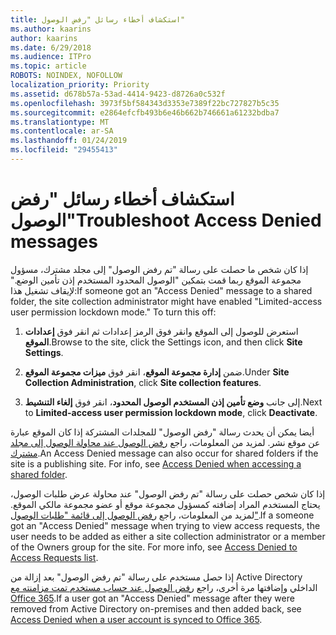 ```yaml
---
title: استكشاف أخطاء رسائل "رفض الوصول"
ms.author: kaarins
author: kaarins
ms.date: 6/29/2018
ms.audience: ITPro
ms.topic: article
ROBOTS: NOINDEX, NOFOLLOW
localization_priority: Priority
ms.assetid: d678b57a-53ad-4414-9423-d8726a0c532f
ms.openlocfilehash: 3973f5bf584343d3353e7389f22bc727827b5c35
ms.sourcegitcommit: e2864efcfb493b6e46b662b746661a61232bdba7
ms.translationtype: MT
ms.contentlocale: ar-SA
ms.lasthandoff: 01/24/2019
ms.locfileid: "29455413"
---
```

# <a name="troubleshoot-access-denied-messages"></a><span data-ttu-id="c0985-102">استكشاف أخطاء رسائل "رفض الوصول"</span><span class="sxs-lookup"><span data-stu-id="c0985-102">Troubleshoot Access Denied messages</span></span>

<span data-ttu-id="c0985-p101">إذا كان شخص ما حصلت على رسالة "تم رفض الوصول" إلى مجلد مشترك، مسؤول مجموعة الموقع ربما قمت بتمكين "الوصول المحدود المستخدم إذن تأمين الوضع." لإيقاف تشغيل هذا:</span><span class="sxs-lookup"><span data-stu-id="c0985-p101">If someone got an "Access Denied" message to a shared folder, the site collection administrator might have enabled "Limited-access user permission lockdown mode." To turn this off:</span></span> 
  
1. <span data-ttu-id="c0985-105">استعرض للوصول إلى الموقع وانقر فوق الرمز إعدادات ثم انقر فوق **إعدادات الموقع**.</span><span class="sxs-lookup"><span data-stu-id="c0985-105">Browse to the site, click the Settings icon, and then click **Site Settings**.</span></span>
    
2. <span data-ttu-id="c0985-106">ضمن **إدارة مجموعة الموقع**، انقر فوق **ميزات مجموعة الموقع**.</span><span class="sxs-lookup"><span data-stu-id="c0985-106">Under **Site Collection Administration**, click **Site collection features**.</span></span>
    
3. <span data-ttu-id="c0985-107">إلى جانب **وضع تأمين إذن المستخدم الوصول المحدود**، انقر فوق **إلغاء التنشيط**.</span><span class="sxs-lookup"><span data-stu-id="c0985-107">Next to **Limited-access user permission lockdown mode**, click **Deactivate**.</span></span>
    
<span data-ttu-id="c0985-p102">أيضا يمكن أن يحدث رسالة "رفض الوصول" للمجلدات المشتركة إذا كان الموقع عبارة عن موقع نشر. لمزيد من المعلومات، راجع [رفض الوصول عند محاولة الوصول إلى مجلد مشترك](https://go.microsoft.com/fwlink/?linkid=2004317).</span><span class="sxs-lookup"><span data-stu-id="c0985-p102">An Access Denied message can also occur for shared folders if the site is a publishing site. For info, see [Access Denied when accessing a shared folder](https://go.microsoft.com/fwlink/?linkid=2004317).</span></span>
  
<span data-ttu-id="c0985-p103">إذا كان شخص حصلت على رسالة "تم رفض الوصول" عند محاولة عرض طلبات الوصول، يحتاج المستخدم المراد إضافته كمسؤول مجموعة موقع أو عضو مجموعة مالكي الموقع. لمزيد من المعلومات، راجع [رفض الوصول إلى قائمة "طلبات الوصول"](https://go.microsoft.com/fwlink/?linkid=2004220).</span><span class="sxs-lookup"><span data-stu-id="c0985-p103">If a someone got an "Access Denied" message when trying to view access requests, the user needs to be added as either a site collection administrator or a member of the Owners group for the site. For more info, see [Access Denied to Access Requests list](https://go.microsoft.com/fwlink/?linkid=2004220).</span></span>
  
<span data-ttu-id="c0985-112">إذا حصل مستخدم على رسالة "تم رفض الوصول" بعد إزالة من Active Directory الداخلي وإضافتها مرة أخرى، راجع [رفض الوصول عند حساب مستخدم تمت مزامنته مع Office 365](https://go.microsoft.com/fwlink/?linkid=2004318).</span><span class="sxs-lookup"><span data-stu-id="c0985-112">If a user got an "Access Denied" message after they were removed from Active Directory on-premises and then added back, see [Access Denied when a user account is synced to Office 365](https://go.microsoft.com/fwlink/?linkid=2004318).</span></span>
  

